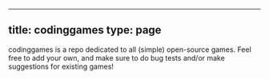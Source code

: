 
---
title: codinggames
type: page
---
codinggames is a repo dedicated to all (simple) open-source games.
Feel free to add your own, and make sure to do bug tests and/or make suggestions for existing games!